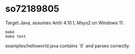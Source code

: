 # so72189805
Target Java, assumes Antlr 4.10.1, Msys2 on Windows 11.
```
make
make test
```
examples/helloworld.java contains \`0\` and parses correctly.
